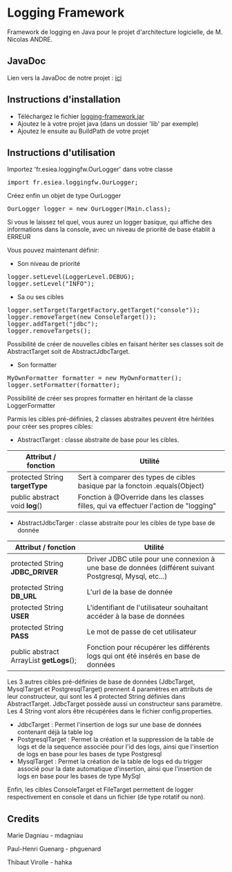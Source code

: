 # Logging Framework
Framework de logging en Java pour le projet d'architecture logicielle, de M. Nicolas ANDRE.

## JavaDoc

Lien vers la JavaDoc de notre projet : [ici](http://logging-framework.herokuapp.com/ "JavaDoc")

## Instructions d'installation

- Téléchargez le fichier [logging-framework.jar](https://github.com/hahka/logging-framework-final/blob/master/logging-framework.jar)
- Ajoutez le à votre projet java (dans un dossier 'lib' par exemple)
- Ajoutez le ensuite au BuildPath de votre projet


## Instructions d'utilisation

Importez 'fr.esiea.loggingfw.OurLogger' dans votre classe
<pre>import fr.esiea.loggingfw.OurLogger;</pre>
Créez enfin un objet de type OurLogger
<pre>OurLogger logger = new OurLogger(Main.class);</pre>
Si vous le laissez tel quel, vous aurez un logger basique, qui affiche des informations dans la console, avec un niveau de priorité de base établit à ERREUR

Vous pouvez maintenant définir:
- Son niveau de priorité
<pre>logger.setLevel(LoggerLevel.DEBUG);
logger.setLevel("INFO");</pre>

- Sa ou ses cibles
<pre>logger.setTarget(TargetFactory.getTarget("console"));
logger.removeTarget(new ConsoleTarget());
logger.addTarget("jdbc");
logger.removeTargets();</pre>
  Possibilité de créer de nouvelles cibles en faisant hériter ses classes soit de AbstractTarget soit de AbstractJdbcTarget.

- Son formatter
<pre>MyOwnFormatter formatter = new MyOwnFormatter();
logger.setFormatter(formatter);</pre>
  Possibilité de créer ses propres formatter en héritant de la classe LoggerFormatter

Parmis les cibles pré-définies, 2 classes abstraites peuvent être héritées pour créer ses propres cibles:
- AbstractTarget : classe abstraite de base pour les cibles.
<table>
<thead><th>Attribut / fonction</th><th>Utilité</th></thead>
<tr><td>protected String <b>targetType</b></td><td>Sert à comparer des types de cibles basique par la fonctoin .equals(Object)</td></tr>
<tr><td>public abstract void <b>log</b>()</td><td>Fonction à @Override dans les classes filles, qui va effectuer l'action de "logging"</td></tr>
</table>

- AbstractJdbcTarger : classe abstraite pour les cibles de type base de donnée
<table><thead><th>Attribut / fonction</th><th>Utilité</th></thead>
<tr><td>protected String <b>JDBC_DRIVER</b></td><td>Driver JDBC utile pour une connexion à une base de données (différent suivant Postgresql, Mysql, etc...) </td></tr>
<tr><td>protected String <b>DB_URL</b></td><td>L'url de la base de donnée</td></tr>
<tr><td>protected String <b>USER</b></td><td>L'identifiant de l'utilisateur souhaitant accéder à la base de données</td></tr>
<tr><td>protected String <b>PASS</b></td><td>Le mot de passe de cet utilisateur</td></tr>
<tr><td>public abstract ArrayList<Log> <b>getLogs</b>();</td><td>Fonction pour récupérer les différents logs qui ont été insérés en base de données</td></tr>
</table>

Les 3 autres cibles pré-définies de base de données (JdbcTarget, MysqlTarget et PostgresqlTarget) prennent 4 paramètres en attributs de leur constructeur, qui sont les 4 protected String définies dans AbstractTarget.
JdbcTarget possède aussi un constructeur sans paramètre. Les 4 String vont alors être récupérées dans le fichier config.properties.
  - JdbcTarget : Permet l'insertion de logs sur une base de données contenant déjà la table log
  - PostgresqlTarget : Permet la création et la suppression de la table de logs et de la sequence associée pour l'id des logs, ainsi que l'insertion de logs en base pour les bases de type Postgresql
  - MysqlTarget : Permet la création de la table de logs ed du trigger associé pour la date automatique d'insertion, ainsi que l'insertion de logs en base pour les bases de type MySql

Enfin, les cibles ConsoleTarget et FileTarget permettent de logger respectivement en console et dans un fichier (de type rotatif ou non).
  
## Credits

Marie Dagniau - mdagniau<p>
Paul-Henri Guenarg - phguenard<p>
Thibaut Virolle - hahka
